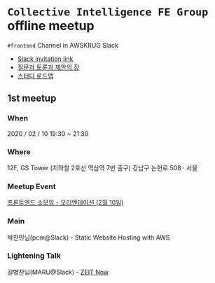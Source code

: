 # `Collective Intelligence FE Group` offline meetup

`#frontend` Channel in AWSKRUG Slack

- [Slack invitation link](http://slack.awskr.org)
- [질문과 토론과 제안의 장](https://github.com/public-frontend-group/meetup/issues)
- [스터디 로드맵](https://github.com/orgs/public-frontend-group/projects/1)

## 1st meetup

### When

2020 / 02 / 10 19:30 ~ 21:30

### Where

12F, GS Tower (지하철 2호선 역삼역 7번 출구) 강남구 논현로 508 · 서울

### Meetup Event

[프론트엔드 소모임 - 오리엔테이션 (2월 10일)](https://www.meetup.com/ko-KR/awskrug/events/268417809/)

### Main

박찬민님(pcm@Slack) - Static Website Hosting with AWS

### Lightening Talk

길병찬님(MARU@Slack) - [ZEIT Now](https://docs.google.com/presentation/d/1fNpBx3qDq41Zx47hKJjtG0hpo8LaJCrXfox08NDOzk4/edit?usp=sharing)
